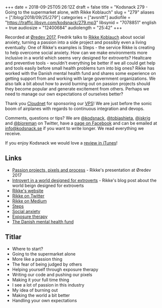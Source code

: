 +++
date = 2018-09-25T05:26:12Z
draft = false
title = "Kodsnack 279 - Going to the supermarket alone, with Rikke Koblauch"
slug = "279"
aliases = ["/blog/2018/09/25/279"]
categories = ["avsnitt"]
audiofile = "https://traffic.libsyn.com/kodsnack/279.mp3"
libsynid = "7078851"
english = true
audiosize = "12400684"
audiolength = "25:42"
+++

Recorded at [Øredev 2017](http://oredev.org/2017), Fredrik talks to [Rikke Koblauch](http://www.rikkekoblauch.com/) about social anxiety, turning a passion into a side project and possibly even a living eventually. One of Rikke's examples is Steps - the service Rikke is creating to help overcome social anxiety. How can we make environments more inclusive in a world which seems very designed for extroverts? Healtcare and preventive tools - wouldn't everything be better if we all could get help and tools easily before small health problems turn into big ones? Rikke has worked with the Danish mental health fund and shares some experience on getting support from and working with large government organizations. We also talk a bit about how to avoid burning out on passion projects should they become popular and generate excitement from others. Perhaps we need to manage our own expectations of ourselves better?

Thank you [Cloudnet](http://www.cloudnet.se) for sponsoring our [VPS](http://en.wikipedia.org/wiki/Virtual_private_server)! We are just before the sonic boom of airplanes with regards to continuous integration and devops.

Comments, questions or tips? We are [@kodsnack](https://www.twitter.com/kodsnack), [@tobiashieta](https://www.twitter.com/tobiashieta), [@iskrig](https://www.twitter.com/iskrig) and [@bjoreman](https://www.twitter.com/bjoreman) on Twitter, have a [page on Facebook](https://www.facebook.com/kodsnack) and can be emailed at [info@kodsnack.se](mailto:info@kodsnack.se) if you want to write longer. We read everything we receive.

If you enjoy Kodsnack we would love a [review in iTunes](http://itunes.apple.com/se/podcast/kodsnack/id561631498?l=en)!

## Links ##
* [Passion projects, pixels and process](https://vimeo.com/243154504) - Rikke's presentation at Øredev 2017
* [Introvert in a world designed for extroverts](https://medium.com/godosteps/introvert-in-a-world-designed-for-extroverts-9f1872f3f61e) - Rikke's blog post about the world beign designed for extroverts
* [Rikke's website](http://www.rikkekoblauch.com/)
* [Rikke on Twitter](https://twitter.com/rikkekoblauch)
* [Rikke on Medium](https://medium.com/@rikkekoblauch)
* [Steps](https://twitter.com/godosteps)
* [Social anxiety](https://en.wikipedia.org/wiki/Social_anxiety)
* [Exposure therapy](https://en.wikipedia.org/wiki/Exposure_therapy)
* [The Danish mental health fund](http://www.psykiatrifonden.dk/)

## Titlar ##
* Where to start?
* Going to the supermarket alone
* More like a passion thing
* The fear of being judged by others
* Helping yourself through exposure therapy
* Writing our code and pushing our pixels
* Making it your full time thing
* I see a lot of passion in this industry
* My idea of burning out
* Making the world a bit better
* Handling your own expectations